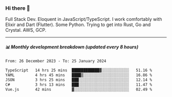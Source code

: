 ### Hi there 👋

Full Stack Dev. Eloquent in JavaScript/TypeScript. I work comfortably with Elixir and Dart (Flutter). Some Python. Trying to get into Rust, Go and Crystal. AWS, GCP.

***

##### 📊 Monthly development breakdown (updated every 8 hours)

<!--START_SECTION:waka-->

```txt
From: 26 December 2023 - To: 25 January 2024

TypeScript   14 hrs 25 mins  ████████████▓░░░░░░░░░░░░   51.16 %
YAML         4 hrs 45 mins   ████▒░░░░░░░░░░░░░░░░░░░░   16.86 %
JSON         3 hrs 25 mins   ███░░░░░░░░░░░░░░░░░░░░░░   12.14 %
C#           3 hrs 13 mins   ███░░░░░░░░░░░░░░░░░░░░░░   11.47 %
Vue.js       42 mins         ▓░░░░░░░░░░░░░░░░░░░░░░░░   02.49 %
```

<!--END_SECTION:waka-->
